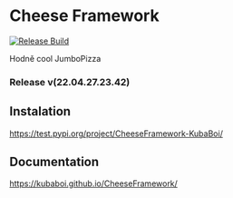 # Cheese Framework

[![Release Build](https://github.com/KubaBoi/CheeseFramework/actions/workflows/realeaseDate.yml/badge.svg?branch=main)](https://github.com/KubaBoi/CheeseFramework/actions/workflows/realeaseDate.yml)

Hodně cool JumboPizza

### Release v(22.04.27.23.42)

## Instalation

https://test.pypi.org/project/CheeseFramework-KubaBoi/

## Documentation

https://kubaboi.github.io/CheeseFramework/